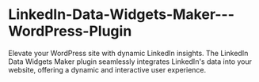 # LinkedIn-Data-Widgets-Maker---WordPress-Plugin
Elevate your WordPress site with dynamic LinkedIn insights. The LinkedIn Data Widgets Maker plugin seamlessly integrates LinkedIn's data into your website, offering a dynamic and interactive user experience.
